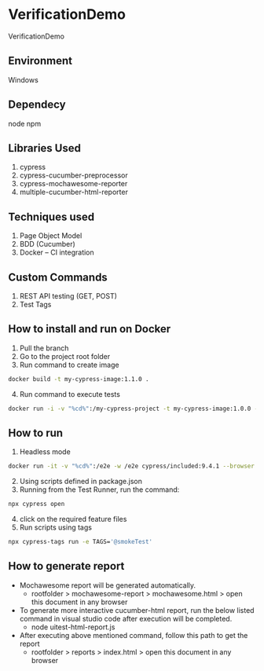 # VerificationDemo
VerificationDemo

## Environment
Windows

## Dependecy
node
npm

## Libraries Used
1. cypress
2. cypress-cucumber-preprocessor
3. cypress-mochawesome-reporter
4. multiple-cucumber-html-reporter

## Techniques used
1. Page Object Model
2. BDD (Cucumber)
3. Docker – CI integration

## Custom Commands
1. REST API testing (GET, POST)
2. Test Tags 

## How to install and run on Docker
1. Pull the branch
2. Go to the project root folder
3. Run command to create image

```bash
docker build -t my-cypress-image:1.1.0 .
```
4. Run command to execute tests 

```bash
docker run -i -v "%cd%":/my-cypress-project -t my-cypress-image:1.0.0 --browser chrome
```

## How to run
1. Headless mode
```bash
docker run -it -v "%cd%":/e2e -w /e2e cypress/included:9.4.1 --browser chrome
```
2. Using scripts defined in package.json
3. Running from the Test Runner, run the command:
```bash
npx cypress open
```
4. click on the required feature files
5. Run scripts using tags
```bash
npx cypress-tags run -e TAGS='@smokeTest'
```

## How to generate report
* Mochawesome report will be generated automatically. 
    * rootfolder > mochawesome-report > mochawesome.html > open this document in any browser
* To generate more interactive cucumber-html report, run the below listed command in visual studio code after execution will be completed.
    * node uitest-html-report.js
* After executing above mentioned command, follow this path to get the report 
    * rootfolder > reports > index.html > open this document in any browser
